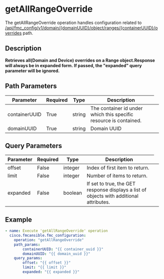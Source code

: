 # getAllRangeOverride

The getAllRangeOverride operation handles configuration related to [/api/fmc_config/v1/domain/{domainUUID}/object/ranges/{containerUUID}/overrides](/paths//api/fmc_config/v1/domain/{domain_uuid}/object/ranges/{container_uuid}/overrides.md) path.&nbsp;
## Description
**Retrieves all(Domain and Device) overrides on a Range object.Response will always be in expanded form. If passed, the "expanded" query parameter will be ignored.**

## Path Parameters
| Parameter | Required | Type | Description |
| --------- | -------- | ---- | ----------- |
| containerUUID | True | string <td colspan=3> The container id under which this specific resource is contained. |
| domainUUID | True | string <td colspan=3> Domain UUID |

## Query Parameters
| Parameter | Required | Type | Description |
| --------- | -------- | ---- | ----------- |
| offset | False | integer <td colspan=3> Index of first item to return. |
| limit | False | integer <td colspan=3> Number of items to return. |
| expanded | False | boolean <td colspan=3> If set to true, the GET response displays a list of objects with additional attributes. |

## Example
```yaml
- name: Execute 'getAllRangeOverride' operation
  cisco.fmcansible.fmc_configuration:
    operation: "getAllRangeOverride"
    path_params:
        containerUUID: "{{ container_uuid }}"
        domainUUID: "{{ domain_uuid }}"
    query_params:
        offset: "{{ offset }}"
        limit: "{{ limit }}"
        expanded: "{{ expanded }}"

```